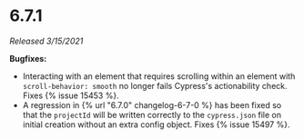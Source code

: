 # 6.7.1

_Released 3/15/2021_

**Bugfixes:**

- Interacting with an element that requires scrolling within an element with `scroll-behavior: smooth` no longer fails Cypress's actionability check. Fixes {% issue 15453 %}.
- A regression in {% url "6.7.0" changelog-6-7-0 %} has been fixed so that the `projectId` will be written correctly to the `cypress.json` file on initial creation without an extra config object. Fixes {% issue 15497 %}.
